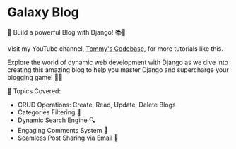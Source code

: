 # Galaxy Blog

🎉 Build a powerful Blog with Django! 📚🐍

Visit my YouTube channel, [Tommy's Codebase](https://www.youtube.com/@tommys_codebase), for more tutorials like this.

Explore the world of dynamic web development with Django as we dive into creating this amazing blog to help you master Django and supercharge your blogging game! 🚀🔥

📌 Topics Covered:

- CRUD Operations: Create, Read, Update, Delete Blogs
- Categories Filtering 📂
- Dynamic Search Engine 🔍
- Engaging Comments System 💭
- Seamless Post Sharing via Email 📧
